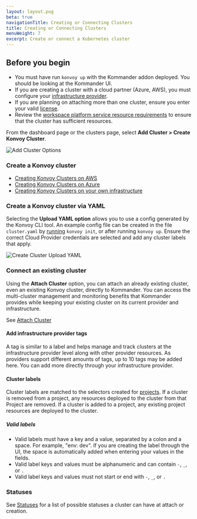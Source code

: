 ```yaml
---
layout: layout.pug
beta: true
navigationTitle: Creating or Connecting Clusters
title: Creating or Connecting Clusters
menuWeight: 7
excerpt: Create or connect a Kubernetes cluster
---
```


## Before you begin

- You must have run `konvoy up` with the Kommander addon deployed. You should be looking at the Kommander UI.
- If you are creating a cluster with a cloud partner (Azure, AWS), you must configure your [infrastructure provider][infra_provider].
- If you are planning on attaching more than one cluster, ensure you enter your valid [license][licensing].
- Review the [workspace platform service resource requirements][platform_service_req] to ensure that the cluster has sufficient resources.

From the dashboard page or the clusters page, select **Add Cluster > Create Konvoy Cluster**.

![Add Cluster Options](/dkp/kommander/1.4/img/add-cluster.png)

### Create a Konvoy cluster

- [Creating Konvoy Clusters on AWS][konvoy_aws]
- [Creating Konvoy Clusters on Azure][konvoy_azure]
- [Creating Konvoy Clusters on your own infrastructure][konvoy_onprem]

### Create a Konvoy cluster via YAML

Selecting the **Upload YAML option** allows you to use a config generated by the Konvoy CLI tool. An example config file can be created in the file `cluster.yaml` by [running][konvoy_init] `konvoy init`, or after running `konvoy up`. Ensure the correct Cloud Provider credentials are selected and add any cluster labels that apply.

![Create Cluster Upload YAML](/dkp/kommander/1.4/img/create-cluster-yaml.png)

### Connect an existing cluster

Using the **Attach Cluster** option, you can attach an already existing cluster, even an existing Konvoy cluster, directly to Kommander. You can access the multi-cluster management and monitoring benefits that Kommander provides while keeping your existing cluster on its current provider and infrastructure.

See [Attach Cluster][attach_cluster]

#### Add infrastructure provider tags

A tag is similar to a label and helps manage and track clusters at the infrastructure provider level along with other provider resources. As providers support different amounts of tags, up to 10 tags may be added here. You can add more directly through your infrastructure provider.

#### Cluster labels

Cluster labels are matched to the selectors created for [projects][projects]. If a cluster is removed from a project, any resources deployed to the cluster from that Project are removed. If a cluster is added to a project, any existing project resources are deployed to the cluster.

##### Valid labels

- Valid labels must have a key and a value, separated by a colon and a space. For example, "env: dev". If you are creating the label through the UI, the space is automatically added when entering your values in the fields.
- Valid label keys and values must be alphanumeric and can contain `-`, `_`, or `.`
- Valid label keys and values must not start or end with `-`, `_`, or `.`

### Statuses

See [Statuses][statuses] for a list of possible statuses a cluster can have at attach or creation.

[attach_cluster]: /dkp/kommander/1.4/clusters/attach-cluster/
[infra_provider]: /dkp/kommander/1.4/operations/infrastructure-providers/
[konvoy_aws]: /dkp/kommander/1.4/clusters/creating-konvoy-cluster-aws/
[konvoy_azure]: /dkp/kommander/1.4/clusters/creating-konvoy-cluster-azure/
[konvoy_init]: /dkp/konvoy/1.8/cli/command-line-interface/konvoy-init/
[konvoy_onprem]: /dkp/kommander/1.4/clusters/creating-konvoy-cluster-on-prem/
[licensing]: /dkp/kommander/1.4/licensing/
[platform_service_req]: /dkp/kommander/1.4/workspaces/platform-service-requirements/
[projects]: /dkp/kommander/1.4/projects/
[statuses]: /dkp/kommander/1.4/clusters/#statuses
